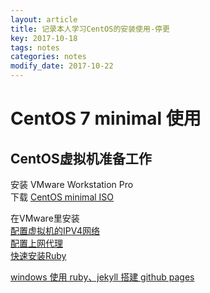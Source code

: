 ```yaml
---
layout: article
title: 记录本人学习CentOS的安装使用-停更
key: 2017-10-18
tags: notes
categories: notes
modify_date: 2017-10-22
---
```

# CentOS 7 minimal 使用

## CentOS虚拟机准备工作

安装 VMware Workstation Pro  
下载 [CentOS minimal ISO](https://www.centos.org/download/)  

<!--more-->

在VMware里安装  
[配置虚拟机的IPV4网络](http://blog.csdn.net/u013252047/article/details/77947594)  
[配置上网代理](http://blog.csdn.net/fwj380891124/article/details/42168683)  
[快速安装Ruby](https://ruby-china.org/wiki/install_ruby_guide/)

[windows 使用 ruby、jekyll 搭建 github pages](http://blog.csdn.net/u013009839/article/details/43742901)

